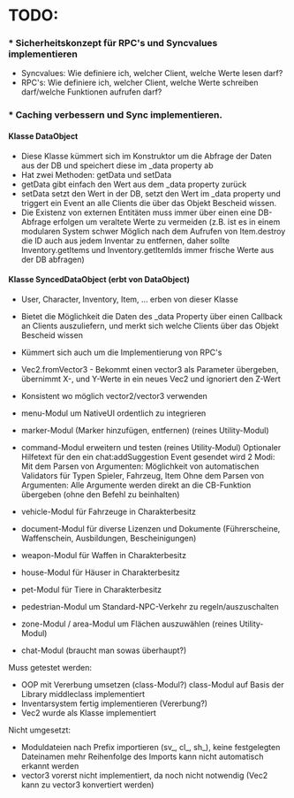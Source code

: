 # TODO:

### * Sicherheitskonzept für RPC's und Syncvalues implementieren
- Syncvalues: Wie definiere ich, welcher Client, welche Werte lesen darf?
- RPC's: Wie definiere ich, welcher Client, welche Werte schreiben darf/welche Funktionen aufrufen darf?


### * Caching verbessern und Sync implementieren.
#### Klasse DataObject
- Diese Klasse kümmert sich im Konstruktor um die Abfrage der Daten aus der DB und speichert diese im _data property ab
- Hat zwei Methoden: getData und setData
- getData gibt einfach den Wert aus dem _data property zurück
- setData setzt den Wert in der DB, setzt den Wert im _data property und triggert ein Event an alle Clients die über das Objekt Bescheid wissen.
- Die Existenz von externen Entitäten muss immer über einen eine DB-Abfrage erfolgen um veraltete Werte zu vermeiden (z.B. ist es in einem modularen System schwer Möglich nach dem Aufrufen von Item.destroy die ID auch aus jedem Inventar zu entfernen, daher sollte Inventory.getItems und Inventory.getItemIds immer frische Werte aus der DB abfragen)

#### Klasse SyncedDataObject (erbt von DataObject)
- User, Character, Inventory, Item, ... erben von dieser Klasse
- Bietet die Möglichkeit die Daten des _data Property über einen Callback an Clients auszuliefern, und merkt sich welche Clients über das Objekt Bescheid wissen
- Kümmert sich auch um die Implementierung von RPC's



- Vec2.fromVector3 - Bekommt einen vector3 als Parameter übergeben, übernimmt X-, und Y-Werte in ein neues Vec2 und ignoriert den Z-Wert
- Konsistent wo möglich vector2/vector3 verwenden 
- menu-Modul um NativeUI ordentlich zu integrieren
- marker-Modul (Marker hinzufügen, entfernen) (reines Utility-Modul)
- command-Modul erweitern und testen (reines Utility-Modul)
    Optionaler Hilfetext für den ein chat:addSuggestion Event gesendet wird
    2 Modi:
        Mit dem Parsen von Argumenten:
            Möglichkeit von automatischen Validators für Typen Spieler, Fahrzeug, Item
        Ohne dem Parsen von Argumenten:
            Alle Argumente werden direkt an die CB-Funktion übergeben (ohne den Befehl zu beinhalten)
- vehicle-Modul für Fahrzeuge in Charakterbesitz
- document-Modul für diverse Lizenzen und Dokumente (Führerscheine, Waffenschein, Ausbildungen, Bescheinigungen)
- weapon-Modul für Waffen in Charakterbesitz
- house-Modul für Häuser in Charakterbesitz
- pet-Modul für Tiere in Charakterbesitz
- pedestrian-Modul um Standard-NPC-Verkehr zu regeln/auszuschalten
- zone-Modul / area-Modul um Flächen auszuwählen (reines Utility-Modul)
- chat-Modul (braucht man sowas überhaupt?)

Muss getestet werden:
- OOP mit Vererbung umsetzen (class-Modul?)
    class-Modul auf Basis der Library middleclass implementiert
- Inventarsystem fertig implementieren (Vererbung?)
- Vec2 wurde als Klasse implementiert

Nicht umgesetzt:
- Moduldateien nach Prefix importieren (sv_, cl_, sh_), keine festgelegten Dateinamen mehr
    Reihenfolge des Imports kann nicht automatisch erkannt werden
- vector3 vorerst nicht implementiert, da noch nicht notwendig (Vec2 kann zu vector3 konvertiert werden)